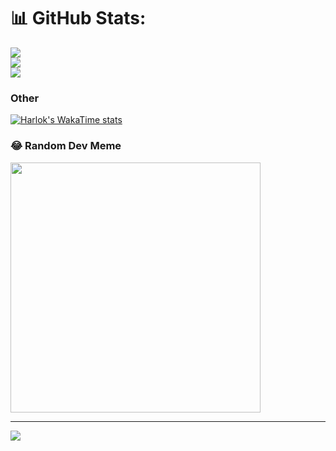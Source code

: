 
# 📊 GitHub Stats:
![](https://github-readme-stats.vercel.app/api?username=FlaBBB&theme=tokyonight&hide_border=false&include_all_commits=false&count_private=false)<br/>
![](https://github-readme-streak-stats.herokuapp.com/?user=FlaBBB&theme=tokyonight&hide_border=false)<br/>
![](https://github-readme-stats.vercel.app/api/top-langs/?username=FlaBBB&theme=tokyonight&hide_border=false&include_all_commits=false&count_private=false&layout=compact)

### Other
[![Harlok's WakaTime stats](https://github-readme-stats.vercel.app/api/wakatime?username=FlaB&layout=compact&theme=tokyonight)](https://github.com/anuraghazra/github-readme-stats)

### 😂 Random Dev Meme
<img src='https://randommeme-five.vercel.app/' style="height: 400px;"/>

---
[![](https://visitcount.itsvg.in/api?id=FlaBBB&icon=0&color=0)](https://visitcount.itsvg.in)

<!-- Proudly created with GPRM ( https://gprm.itsvg.in ) -->
